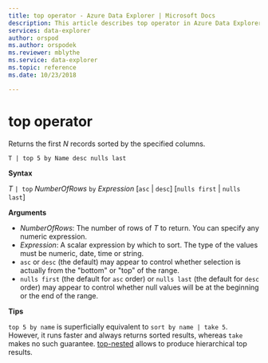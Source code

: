 ```yaml
---
title: top operator - Azure Data Explorer | Microsoft Docs
description: This article describes top operator in Azure Data Explorer.
services: data-explorer
author: orspod
ms.author: orspodek
ms.reviewer: mblythe
ms.service: data-explorer
ms.topic: reference
ms.date: 10/23/2018

---
```

# top operator

Returns the first *N* records sorted by the specified columns.

```kusto
T | top 5 by Name desc nulls last
```

**Syntax**

*T* `| top` *NumberOfRows* `by` *Expression* [`asc` | `desc`] [`nulls first` | `nulls last`]

**Arguments**

* *NumberOfRows*: The number of rows of *T* to return. You can specify any numeric expression.
* *Expression*: A scalar expression by which to sort. The type of the values must be numeric, date, time or string.
* `asc` or `desc` (the default) may appear to control whether selection is actually from the "bottom" or "top" of the range.
* `nulls first` (the default for `asc` order) or `nulls last` (the default for `desc` order) may appear to control whether null values will be at the beginning or the end of the range.


**Tips**

`top 5 by name` is superficially equivalent to `sort by name | take 5`. However, it runs faster and always returns sorted results, whereas `take` makes no such guarantee.
[top-nested](topnestedoperator.md) allows to produce hierarchical top results.